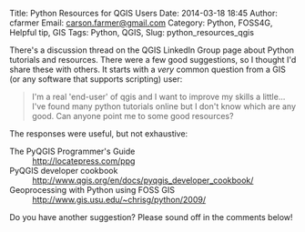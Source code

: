 Title: Python Resources for QGIS Users
Date: 2014-03-18 18:45
Author: cfarmer
Email: carson.farmer@gmail.com
Category: Python, FOSS4G, Helpful tip, GIS
Tags: Python, QGIS, 
Slug: python_resources_qgis

There's a discussion thread on the QGIS LinkedIn Group page about Python tutorials and resources. There were a few good suggestions, so I thought I'd share these with others. It starts with a *very* common question from a GIS (or any software that supports scripting) user:

> I'm a real 'end-user' of qgis and I want to improve my skills a little... I've found many python tutorials online but I don't know which are any good. Can anyone point me to some good resources?

The responses were useful, but not exhaustive:

<dl class="dl-horizontal">
<dt>The PyQGIS Programmer's Guide</dt><dd><a href="http://locatepress.com/ppg">http://locatepress.com/ppg</a></dd>
<dt>PyQGIS developer cookbook</dt><dd><a href=" http://www.qgis.org/en/docs/pyqgis_developer_cookbook/">http://www.qgis.org/en/docs/pyqgis_developer_cookbook/</a></dd>
<dt>Geoprocessing with Python using FOSS GIS</dt><dd><a href="http://www.gis.usu.edu/~chrisg/python/2009/">http://www.gis.usu.edu/~chrisg/python/2009/</a></dd>
</dl>

Do you have another suggestion? Please sound off in the comments below!